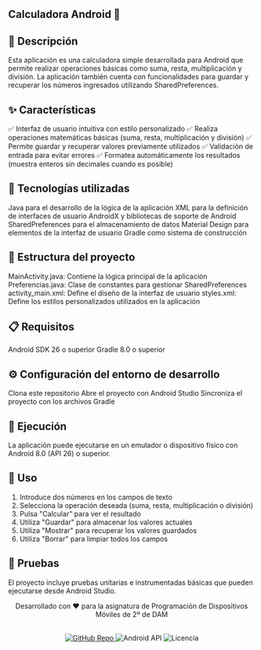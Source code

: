 ## Calculadora Android 🔢

## 📝 Descripción
Esta aplicación es una calculadora simple desarrollada para Android que permite realizar operaciones básicas como suma, resta, multiplicación y división. La aplicación también cuenta con funcionalidades para guardar y recuperar los números ingresados utilizando SharedPreferences.

## ✨ Características
✅ Interfaz de usuario intuitiva con estilo personalizado
✅ Realiza operaciones matemáticas básicas (suma, resta, multiplicación y división)
✅ Permite guardar y recuperar valores previamente utilizados
✅ Validación de entrada para evitar errores
✅ Formatea automáticamente los resultados (muestra enteros sin decimales cuando es posible)

## 🔧 Tecnologías utilizadas
Java para el desarrollo de la lógica de la aplicación
XML para la definición de interfaces de usuario
AndroidX y bibliotecas de soporte de Android
SharedPreferences para el almacenamiento de datos
Material Design para elementos de la interfaz de usuario
Gradle como sistema de construcción

## 📁 Estructura del proyecto
MainActivity.java: Contiene la lógica principal de la aplicación
Preferencias.java: Clase de constantes para gestionar SharedPreferences
activity_main.xml: Define el diseño de la interfaz de usuario
styles.xml: Define los estilos personalizados utilizados en la aplicación

## 📋 Requisitos
Android SDK 26 o superior
Gradle 8.0 o superior

## ⚙️ Configuración del entorno de desarrollo
Clona este repositorio
Abre el proyecto con Android Studio
Sincroniza el proyecto con los archivos Gradle

## 🚀 Ejecución
La aplicación puede ejecutarse en un emulador o dispositivo físico con Android 8.0 (API 26) o superior.

## 📱 Uso
1. Introduce dos números en los campos de texto
2. Selecciona la operación deseada (suma, resta, multiplicación o división)
3. Pulsa "Calcular" para ver el resultado
4. Utiliza "Guardar" para almacenar los valores actuales
5. Utiliza "Mostrar" para recuperar los valores guardados
6. Utiliza "Borrar" para limpiar todos los campos

## 🧪 Pruebas
El proyecto incluye pruebas unitarias e instrumentadas básicas que pueden ejecutarse desde Android Studio.

<div align="center"> <p>Desarrollado con ❤️ para la asignatura de Programación de Dispositivos Móviles de 2º de DAM</p> <br> <a href="https://github.com/noehum7/CalculadoraAndroid"> <img src="https://img.shields.io/badge/GitHub-Repositorio-blue?style=for-the-badge&logo=github" alt="GitHub Repo"/> </a> <img src="https://img.shields.io/badge/Android-API%2026+-green?style=for-the-badge&logo=android" alt="Android API"/> <img src="https://img.shields.io/badge/Licencia-MIT-yellow?style=for-the-badge" alt="Licencia"/> </div>
